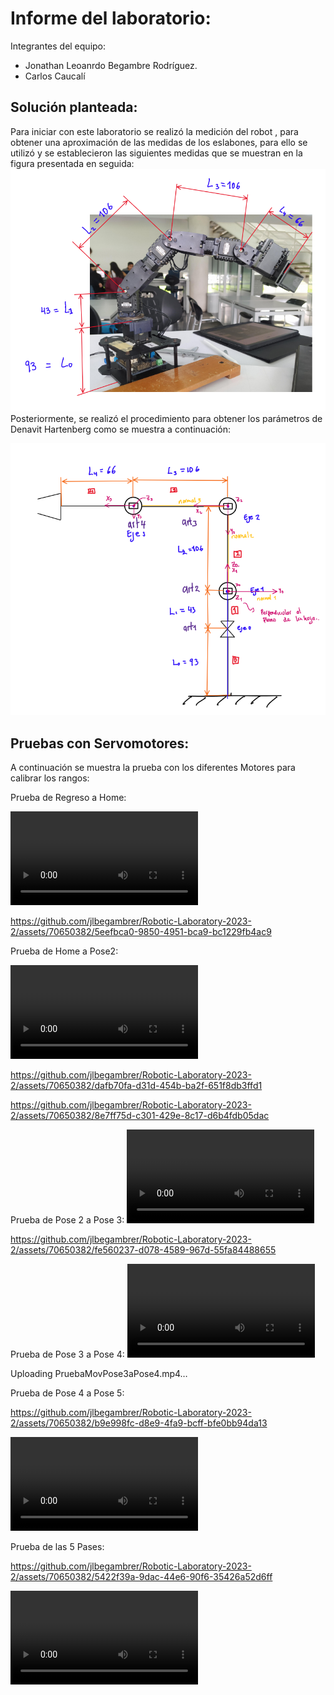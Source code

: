 # Informe del laboratorio:
Integrantes del equipo: 
 - Jonathan Leoanrdo Begambre Rodríguez.
 - Carlos Caucalí
   
## Solución planteada:
Para iniciar con este laboratorio se realizó la medición del robot , para obtener una aproximación de las medidas de los eslabones, para ello se utilizó y se establecieron las siguientes medidas que se muestran en la figura presentada en seguida: 
![Alt text](Multimedia/imagenes/MedidasEslabones.png)
 Posteriormente, se  realizó el procedimiento para obtener los parámetros de Denavit Hartenberg como se muestra a continuación:


![Alt text](Multimedia/imagenes/DHFigura.png)



## Pruebas con Servomotores:
A continuación se muestra la prueba con los diferentes Motores para calibrar los rangos:

Prueba de Regreso a Home:

<video src="VideosEditados/PruebaMovHomePose2.mp4" controls title="Title"></video>


https://github.com/jlbegambrer/Robotic-Laboratory-2023-2/assets/70650382/5eefbca0-9850-4951-bca9-bc1229fb4ac9



Prueba de Home a Pose2:

 <video src="VideosEditados/PruebaMovHomePose2.mp4" controls title="Title"></video>



https://github.com/jlbegambrer/Robotic-Laboratory-2023-2/assets/70650382/dafb70fa-d31d-454b-ba2f-651f8db3ffd1



https://github.com/jlbegambrer/Robotic-Laboratory-2023-2/assets/70650382/8e7ff75d-c301-429e-8c17-d6b4fdb05dac



Prueba de Pose 2 a Pose 3: 
 <video src="VideosEditados/PruebaMovPose2aPose3.mp4" controls title="Title"></video>



https://github.com/jlbegambrer/Robotic-Laboratory-2023-2/assets/70650382/fe560237-d078-4589-967d-55fa84488655


Prueba de Pose 3 a Pose 4: 
<video src="VideosEditados/PruebaMovPose3aPose4.mp4" controls title="Title"></video>


Uploading PruebaMovPose3aPose4.mp4…



Prueba de Pose 4 a Pose 5: 


https://github.com/jlbegambrer/Robotic-Laboratory-2023-2/assets/70650382/b9e998fc-d8e9-4fa9-bcff-bfe0bb94da13


<video src="VideosEditados/PruebaMovPose4aPose5.mp4" controls title="Title"></video>


Prueba de las 5 Pases:



https://github.com/jlbegambrer/Robotic-Laboratory-2023-2/assets/70650382/5422f39a-9dac-44e6-90f6-35426a52d6ff

<video src="Multimedia/Prueba%205%20posesv1.mp4" controls title="Title"></video>
